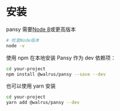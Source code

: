 # 安装

pansy 需要[Node 8](https://nodejs.org/en/)或更高版本

```bash
# 检查Node版本
node -v
```

使用 npm 在本地安装 Pansy 作为 dev 依赖项：

```bash
cd your-project
npm install @walrus/pansy --save --dev
```

也可以使用 yarn 安装

```bash
cd your-project
yarn add @walrus/pansy --dev
```
